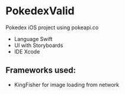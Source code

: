 # PokedexValid
Pokedex iOS project using pokeapi.co

- Language Swift
- UI with Storyboards
- IDE Xcode

## Frameworks used:
- KingFisher for image loading from network
